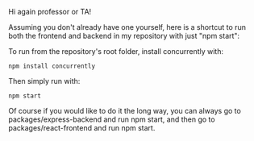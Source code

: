 Hi again professor or TA!

Assuming you don't already have one yourself, here is a shortcut to run both the 
frontend and backend in my repository with just "npm start":

To run from the repository's root folder, install concurrently with:
```
npm install concurrently
```
Then simply run with:
```
npm start
```

Of course if you would like to do it the long way, you can always go to packages/express-backend
and run npm start, and then go to packages/react-frontend and run npm start.
